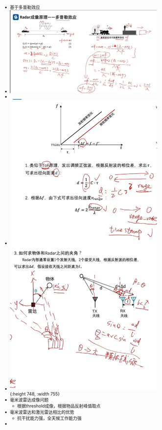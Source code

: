 - 基于多普勒效应
- ![image.png](../assets/image_1645764164031_0.png)
-
- ![image.png](../assets/image_1645775062522_0.png)
- ![image.png](../assets/image_1645775434636_0.png){:height 748, :width 755}
- 毫米波雷达成像问题
	- 根据threshold成像，根据物品反射峰值取点
- 毫米波雷达和激光雷达相比的优势
	- 抗干扰能力强，全天候工作能力强
-
